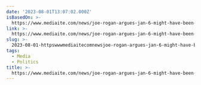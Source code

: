 ```yaml
---
date: '2023-08-01T13:07:02.000Z'
isBasedOn: >-
  https://www.mediaite.com/news/joe-rogan-argues-jan-6-might-have-been-false-flag-to-take-down-trump-i-think-they-were-going-to-get-him-in-any-way-they-could/
link: >-
  https://www.mediaite.com/news/joe-rogan-argues-jan-6-might-have-been-false-flag-to-take-down-trump-i-think-they-were-going-to-get-him-in-any-way-they-could/
slug: >-
  2023-08-01-httpswwwmediaitecomnewsjoe-rogan-argues-jan-6-might-have-been-false-flag-to-take-down-trump-i-think-they-were-going-to-get-him-in-any-way-they-could
tags:
  - Media
  - Politics
title: >-
  https://www.mediaite.com/news/joe-rogan-argues-jan-6-might-have-been-false-flag-to-take-down-trump-i-think-they-were-going-to-get-him-in-any-way-they-could/
---
```


